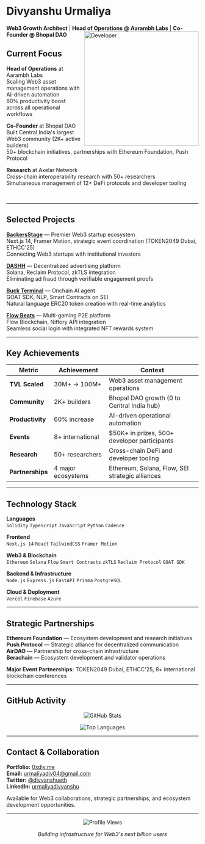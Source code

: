 # Divyanshu Urmaliya

**Web3 Growth Architect** | **Head of Operations @ Aarambh Labs** | **Co-Founder @ Bhopal DAO**
<img align="right" alt="Developer" width="300" src="https://raw.githubusercontent.com/abhisheknaiidu/abhisheknaiidu/master/code.gif"/>

## Current Focus

**Head of Operations** at Aarambh Labs  
Scaling Web3 asset management operations with AI-driven automation  
60% productivity boost across all operational workflows

**Co-Founder** at Bhopal DAO  
Built Central India's largest Web3 community (2K+ active builders)  
50+ blockchain initiatives, partnerships with Ethereum Foundation, Push Protocol

**Research** at Axelar Network  
Cross-chain interoperability research with 50+ researchers  
Simultaneous management of 12+ DeFi protocols and developer tooling

<br clear="right"/>

---

## Selected Projects

**[BackersStage](https://backerstage.com)** — Premier Web3 startup ecosystem  
Next.js 14, Framer Motion, strategic event coordination (TOKEN2049 Dubai, ETHCC'25)  
Connecting Web3 startups with institutional investors

**[DASHH](https://dashh.xyz)** — Decentralized advertising platform  
Solana, Reclaim Protocol, zkTLS integration  
Eliminating ad fraud through verifiable engagement proofs

**[Buck Terminal](https://github.com/urmaliyadivyanshu31)** — Onchain AI agent  
GOAT SDK, NLP, Smart Contracts on SEI  
Natural language ERC20 token creation with real-time analytics

**[Flow Beats](https://github.com/urmaliyadivyanshu31)** — Multi-gaming P2E platform  
Flow Blockchain, Niftory API integration  
Seamless social login with integrated NFT rewards system

---

## Key Achievements

| Metric | Achievement | Context |
|--------|-------------|---------|
| **TVL Scaled** | 30M+ → 100M+ | Web3 asset management operations |
| **Community** | 2K+ builders | Bhopal DAO growth (0 to Central India hub) |
| **Productivity** | 60% increase | AI-driven operational automation |
| **Events** | 8+ international | $50K+ in prizes, 500+ developer participants |
| **Research** | 50+ researchers | Cross-chain DeFi and developer tooling |
| **Partnerships** | 4 major ecosystems | Ethereum, Solana, Flow, SEI strategic alliances |

---

## Technology Stack

**Languages**  
`Solidity` `TypeScript` `JavaScript` `Python` `Cadence`

**Frontend**  
`Next.js 14` `React` `TailwindCSS` `Framer Motion`

**Web3 & Blockchain**  
`Ethereum` `Solana` `Flow` `Smart Contracts` `zkTLS` `Reclaim Protocol` `GOAT SDK`

**Backend & Infrastructure**  
`Node.js` `Express.js` `FastAPI` `Prisma` `PostgreSQL`

**Cloud & Deployment**  
`Vercel` `Firebase` `Azure`

---

## Strategic Partnerships

**Ethereum Foundation** — Ecosystem development and research initiatives  
**Push Protocol** — Strategic alliance for decentralized communication  
**AirDAO** — Partnership for cross-chain infrastructure  
**Berachain** — Ecosystem development and validator operations

**Major Event Partnerships:** TOKEN2049 Dubai, ETHCC'25, 8+ international blockchain conferences

---

## GitHub Activity

<div align="center">

![GitHub Stats](https://github-readme-stats.vercel.app/api?username=urmaliyadivyanshu31&show_icons=true&theme=dark&hide_border=true&include_all_commits=true&count_private=true)

![Top Languages](https://github-readme-stats.vercel.app/api/top-langs/?username=urmaliyadivyanshu31&theme=dark&hide_border=true&include_all_commits=true&count_private=true&layout=compact)

</div>

---

## Contact & Collaboration

**Portfolio:** [0xdiv.me](https://0xdiv.me)  
**Email:** urmaliyadiv04@gmail.com  
**Twitter:** [@divyanshueth](https://twitter.com/divyanshueth)  
**LinkedIn:** [urmaliyadivyanshu](https://linkedin.com/in/urmaliyadivyanshu)

Available for Web3 collaborations, strategic partnerships, and ecosystem development opportunities.

---

<div align="center">

![Profile Views](https://komarev.com/ghpvc/?username=urmaliyadivyanshu31&style=flat-square&color=blue)

*Building infrastructure for Web3's next billion users*

</div>
